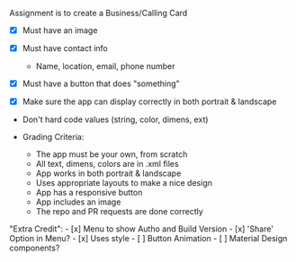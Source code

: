 Assignment is to create a Business/Calling Card

- [x] Must have an image
- [x] Must have contact info
	- Name, location, email, phone number
- [x] Must have a button that does "something"


- [x] Make sure the app can display correctly in both portrait & landscape
- Don't hard code values (string, color, dimens, ext)

- Grading Criteria:
	- The app must be your own, from scratch
	- All text, dimens, colors are in .xml files
	- App works in both portrait & landscape
	- Uses appropriate layouts to make a nice design
	- App has a responsive button
	- App includes an image
	- The repo and PR requests are done correctly

"Extra Credit":
	- [x] Menu to show Autho and Build Version
	- [x] 'Share' Option in Menu?
	- [x] Uses style
	- [ ] Button Animation
	- [ ] Material Design components?
